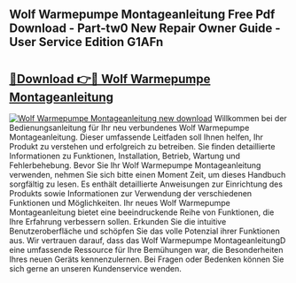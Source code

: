 ## Wolf Warmepumpe Montageanleitung Free Pdf Download - Part-tw0 New Repair Owner Guide - User Service Edition G1AFn

# <h2><a href="http://df8tis6.blite.top/?on=Wolf+Warmepumpe+Montageanleitung">🔗Download 👉🔴 Wolf Warmepumpe Montageanleitung</a></h2>

[![Wolf Warmepumpe Montageanleitung new download](https://i.imgur.com/lujVjoI.png)](http://df8tis6.blite.top/?on=Wolf+Warmepumpe+Montageanleitung)
Willkommen bei der Bedienungsanleitung für Ihr neu verbundenes Wolf Warmepumpe Montageanleitung. Dieser umfassende Leitfaden soll Ihnen helfen, Ihr Produkt zu verstehen und erfolgreich zu betreiben. Sie finden detaillierte Informationen zu Funktionen, Installation, Betrieb, Wartung und Fehlerbehebung. Bevor Sie Ihr Wolf Warmepumpe Montageanleitung verwenden, nehmen Sie sich bitte einen Moment Zeit, um dieses Handbuch sorgfältig zu lesen. Es enthält detaillierte Anweisungen zur Einrichtung des Produkts sowie Informationen zur Verwendung der verschiedenen Funktionen und Möglichkeiten. Ihr neues Wolf Warmepumpe Montageanleitung bietet eine beeindruckende Reihe von Funktionen, die Ihre Erfahrung verbessern sollen. Erkunden Sie die intuitive Benutzeroberfläche und schöpfen Sie das volle Potenzial ihrer Funktionen aus. Wir vertrauen darauf, dass das Wolf Warmepumpe MontageanleitungD eine umfassende Ressource für Ihre Bemühungen war, die Besonderheiten Ihres neuen Geräts kennenzulernen. Bei Fragen oder Bedenken können Sie sich gerne an unseren Kundenservice wenden.
